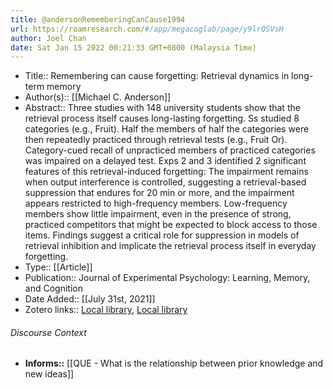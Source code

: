 ```yaml
---
title: @andersonRememberingCanCause1994
url: https://roamresearch.com/#/app/megacoglab/page/y9lrQSVsH
author: Joel Chan
date: Sat Jan 15 2022 00:21:33 GMT+0800 (Malaysia Time)
---
```


- Title:: Remembering can cause forgetting: Retrieval dynamics in long-term memory
- Author(s):: [[Michael C. Anderson]]
- Abstract:: Three studies with 148 university students show that the retrieval process itself causes long-lasting forgetting. Ss studied 8 categories (e.g., Fruit). Half the members of half the categories were then repeatedly practiced through retrieval tests (e.g., Fruit Or). Category-cued recall of unpracticed members of practiced categories was impaired on a delayed test. Exps 2 and 3 identified 2 significant features of this retrieval-induced forgetting: The impairment remains when output interference is controlled, suggesting a retrieval-based suppression that endures for 20 min or more, and the impairment appears restricted to high-frequency members. Low-frequency members show little impairment, even in the presence of strong, practiced competitors that might be expected to block access to those items. Findings suggest a critical role for suppression in models of retrieval inhibition and implicate the retrieval process itself in everyday forgetting.
- Type:: [[Article]]
- Publication:: Journal of Experimental Psychology: Learning, Memory, and Cognition
- Date Added:: [[July 31st, 2021]]
- Zotero links:: [Local library](zotero://select/groups/2451508/items/6NVC62AV), [Local library](https://www.zotero.org/groups/2451508/items/6NVC62AV)

###### Discourse Context

- **Informs::** [[QUE - What is the relationship between prior knowledge and new ideas]]
